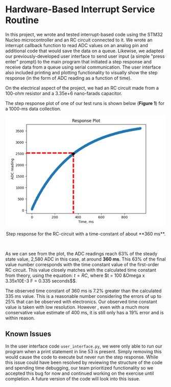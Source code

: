 # Hardware-Based Interrupt Service Routine
 
 In this project, we wrote and tested interrupt-based code using the STM32 Nucleo microcontroller and an RC circuit connected to it. We wrote an interrupt callback function to read ADC values on an analog pin and additional code that would save the data on a queue. Likewise, we adapted our previously-developed user interface to send user input (a simple "press enter" prompt) to the main program that initiated a step response and receive data from a queue using serial communication. The user interface also included printing and plotting functionality to visually show the step response (in the form of ADC reading as a function of time).
 
 On the electrical aspect of the project, we had an RC circuit made from a 100-ohm resistor and a 3.35e+6 nano-farads capacitor.
 
 The step response plot of one of our test runs is shown below (**Figure 1**) for a 1000-ms data collection.

 <p align="center">
    <img src="https://github.com/jdlu97/Hardware-based-ISR/blob/main/img/step_response.jpg?raw=true" alt="Step response of RC circuit"/>
 </p>
 
 <p align="center">Step response for the RC-circuit with a time-constant of about **360 ms**.</p><br/>
 
 As we can see from the plot, the ADC readings reach 63% of the steady state value, 2,580 ADC in this case, at around **360 ms**. 
 This 63% of the final value number corresponds with the time constant value of the first-order RC circuit. This value closely matches with the calculated time constant from theory, using the equation: $t=RC$, where $t = 100 &Omega x 3.35x10E-3 F = 0.335 seconds$$.
 
 The observed time constant of 360 ms is 7.2% greater than the calculated 335 ms value. This is a reasonable number considering the errors of up to 25% that can be observed with electronics. Our observed time constant value is taken with low resolution. However , even with a much more conservative value estimate of 400 ms, it is still only has a 19% error and is within reason. 
 
 ## Known Issues
 
 In the user interface code `user_interface.py`, we were only able to run our program when a print statement in line 53 is present. Simply removing this would cause the code to execute but never run the step response. While this issue could have been resolved by reviewing the structure of the code and spending time debugging, our team prioritized functionality so we accepted this bug for now and continued working on the exercise until completion. A future version of the code will look into this issue.